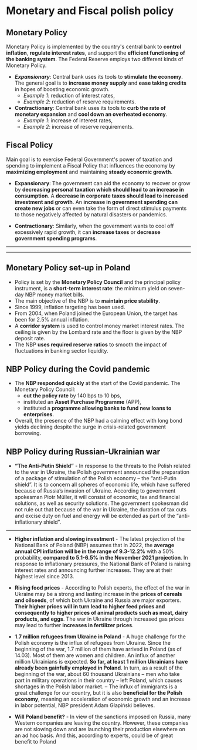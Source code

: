 # Monetary and Fiscal polish policy

## Monetary Policy

Monetary Policy is implemented by the country's central bank to **control inflation**, **regulate interest rates**, and support the **efficient functioning of the banking system**. The Federal Reserve employs two different kinds of Monetary Policy.

- **_Expansionary_**: Central bank uses its tools to **stimulate the economy**. The general goal is to **increase money supply** and **ease taking credits** in hopes of boosting economic growth. 
  - _Example 1_: reduction of interest rates,
  - _Example 2_: reduction of reserve requirements.
- **Contractionary**: Central bank uses its tools to **curb the rate of monetary expansion** and **cool down an overheated economy**.
  - _Example 1_: increase of interest rates,
  - _Example 2_: increase of reserve requirements.

## Fiscal Policy

Main goal is to exercise Federal Government's power of taxation and spending to implement a Fiscal Policy that influences the economy by **maximizing employment** and maintaining **steady economic growth**.

- **Expansionary**: The government can aid the economy to recover or grow by **decreasing personal taxation which should lead to an increase in consumption**. A **decrease in corporate taxes should lead to increased investment and growth**. An **increase in government spending can create new jobs** or can even take the form of direct stimulus payments to those negatively affected by natural disasters or pandemics.

- **Contractionary**: Similarly, when the government wants to cool off excessively rapid growth, it can **increase taxes** or **decrease government spending programs**.

---
---

## Monetary Policy set-up in Poland
- Policy is set by the **Monetary Policy Council** and the principal policy instrument, is a **short-term interest rate**: the minimum yield on seven-day NBP money market bills.
- The main objective of the NBP is to **maintain price stability**.
- Since 1999, inflation targeting has been used. 
- From 2004, when Poland joined the European Union, the target has been for 2.5% annual inflation.
- A **corridor system** is used to control money market interest rates. The ceiling is given by the Lombard rate and the floor is given by the NBP deposit rate. 
- The NBP **uses required reserve ratios** to smooth the impact of fluctuations in banking sector liquidity.

 ## NBP Policy during the Covid pandemic
 - The **NBP responded quickly** at the start of the Covid pandemic. The Monetary Policy Council:
   -  **cut the policy rate** by 140 bps to 10 bps,
   -  instituted an **Asset Purchase Programme** (APP),
   -  instituted a **programme allowing banks to fund new loans to enterprises**. 
- Overall, the presence of the NBP had a calming effect with long bond yields declining despite the surge in crisis-related government borrowing.

## NBP Policy during Russian-Ukrainian war
- **“The Anti-Putin Shield”** - In response to the threats to the Polish related to the war in Ukraine, the Polish government announced the preparation of a package of stimulation of the Polish economy – the “anti-Putin shield”. It is to concern all spheres of economic life, which have suffered because of Russia’s invasion of Ukraine. According to government spokesman Piotr Müller, it will consist of economic, tax and financial solutions, as well as security solutions.  The government spokesman did not rule out that because of the war in Ukraine, the duration of tax cuts and excise duty on fuel and energy will be extended as part of the “anti-inflationary shield”.
---
- **Higher inflation and slowing investment** - The latest projection of the National Bank of Poland (NBP) assumes that in 2022, the **average annual CPI inflation will be in the range of 9.3-12.2%** with a 50% probability, **compared to 5.1-6.5% in the November 2021 projection**. In response to inflationary pressures, the National Bank of Poland is raising interest rates and announcing further increases. They are at their highest level since 2013. 
- **Rising food prices** - According to Polish experts, the effect of the war in Ukraine may be a strong and lasting increase in the **prices of cereals and oilseeds**, of which both Ukraine and Russia are major exporters. **Their higher prices will in turn lead to higher feed prices and consequently to higher prices of animal products such as meat, dairy products, and eggs**. The war in Ukraine through increased gas prices may lead to further **increases in fertilizer prices**.
- **1.7 million refugees from Ukraine in Poland** - A huge challenge for the Polish economy is the influx of refugees from Ukraine. Since the beginning of the war, 1.7 million of them have arrived in Poland (as of 14.03). Most of them are women and children.  An influx of another million Ukrainians is expected. **So far, at least 1 million Ukrainians have already been gainfully employed in Poland**. In turn, as a result of the beginning of the war, about 60 thousand Ukrainians – men who take part in military operations in their country – left Poland, which causes shortages in the Polish labor market.  – The influx of immigrants is a great challenge for our country, but it is also **beneficial for the Polish economy**, meaning an acceleration of economic growth and an increase in labor potential, NBP president Adam Glapiński believes.

- **Will Poland benefit?** - In view of the sanctions imposed on Russia, many Western companies are leaving the country. However, these companies are not slowing down and are launching their production elsewhere on an ad hoc basis. And this, according to experts, could be of great benefit to Poland